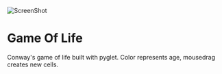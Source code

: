 ![ScreenShot](https://raw.github.com/rosenthaleric/GoL/master/assets/screenshot.PNG)

Game Of Life
=========

Conway's game of life built with pyglet. Color represents age, mousedrag creates new cells. 